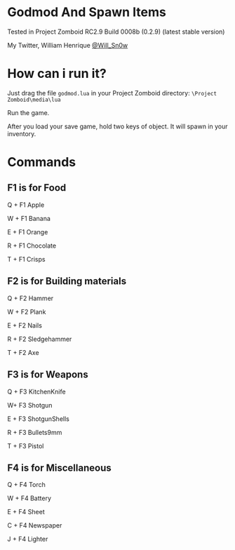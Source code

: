Godmod And Spawn Items
=========
Tested in Project Zomboid RC2.9 Build 0008b (0.2.9) (latest stable version)

My Twitter, William Henrique <a href="https://twitter.com/Will_Sn0w" target="_blank">@Will_Sn0w</a>

How can i run it?
====================

Just drag the file <code>godmod.lua</code> in your Project Zomboid directory: <code>\Project Zomboid\media\lua</code>

Run the game.

After you load your save game, hold two keys of object. It will spawn in your inventory.

Commands
========


 F1 is for Food
----------------


Q + F1 Apple

W + F1 Banana

E + F1 Orange

R + F1 Chocolate

T + F1 Crisps


F2 is for Building materials
----------------------------

Q + F2 Hammer

W + F2 Plank

E + F2 Nails

R + F2 Sledgehammer

T + F2 Axe


F3 is for Weapons 
-----------------

Q + F3 KitchenKnife

W+ F3 Shotgun

E + F3 ShotgunShells

R + F3 Bullets9mm

T + F3 Pistol


F4 is for Miscellaneous
-----------------------

Q + F4 Torch

W + F4 Battery

E + F4 Sheet

C + F4 Newspaper

J + F4 Lighter
